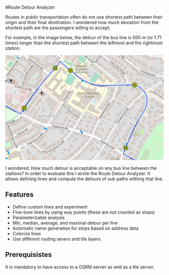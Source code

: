#Route Detour Analyzer

Routes in public transportation often do not use shortest path between their origin
and their final destination. I wondered how much deviation from the shortest path
are the passengers willing to accept.

For example, in the image below, the detour of the bus line is 500 m (or 1.71 times)
longer than the shortest path between the leftmost and the rightmost station.

![Example of a detour on a public transportation line.](./img/detour.png)

I wondered: How much detour is acceptable on any bus line between the stations? In
order to evaluate this I wrote the Route Detour Analyzer. It allows defining lines
and compute the detours of sub paths withing that line.

## Features

* Define custom lines and experiment
* Fine-tune lines by using way points (these are not counted as stops)  
* Parameterizable analysis
* Min, median, average, and maximal detour per line   
* Automatic name generation for stops based on address data  
* Colorize lines
* Use different routing severs and tile layers

## Prerequisistes

It is mandatory to have access to a OSRM server as well as a tile server. 
